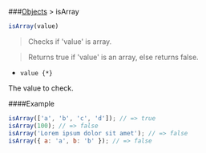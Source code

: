 ###[Objects](../) > isArray

```js
isArray(value)
```

>Checks if 'value' is array.

>Returns true if 'value' is an array, else returns false.

- <code>value {*}</code>

The value to check.

####Example
```js
isArray(['a', 'b', 'c', 'd']); // => true
isArray(100); // => false
isArray('Lorem ipsum dolor sit amet'); // => false
isArray({ a: 'a', b: 'b' }); // => false
```